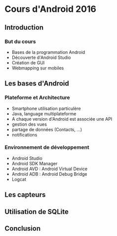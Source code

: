 # Cours d'Android 2016

## Introduction

### But du cours

* Bases de la programmation Android
* Découverte d'Android Studio
* Création de GUI
* Webmapping sur mobiles

## Les bases d'Android

### Plateforme et Architecture

* Smartphone utilisation particulère
* Java, language multiplateforme
* A chaque version d'Android est associée une API
 * gestion des vues
 * partage de données (Contacts, ...)
 * notifications

### Environnement de développement

* Android Studio
 * Android SDK Manager
 * Android AVD : Android Virtual Device
 * Android ADB : Android Debug Bridge
 * Logcat



## Les capteurs

## Utilisation de SQLite

## Conclusion
